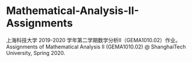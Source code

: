 # Mathematical-Analysis-II-Assignments
上海科技大学 2019-2020 学年第二学期数学分析II（GEMA1010.02）作业。Assignments of Mathematical Analysis II (GEMA1010.02) @ ShanghaiTech University, Spring 2020.
